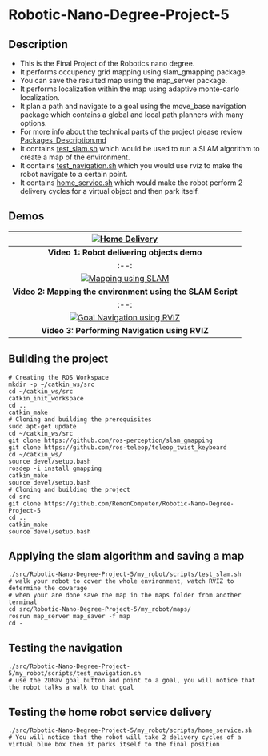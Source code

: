 # Robotic-Nano-Degree-Project-5

## Description
- This is the Final Project of the Robotics nano degree.
- It performs occupency grid mapping using slam_gmapping package.
- You can save the resulted map using the map_server package.
- It performs localization within the map using adaptive monte-carlo localization.
- It plan a path and navigate to a goal using the move_base navigation package which contains a global and local path planners with many options.
- For more info about the technical parts of the project please review [Packages_Description.md](./Packages_Description.md)
- It contains [test_slam.sh](my_robot/scripts/test_slam.sh) which would be used to run a SLAM algorithm to create a map of the environment.
- It contains [test_navigation.sh](my_robot/scripts/test_navigation.sh) which you would use rviz to make the robot navigate to a certain point.
- It contains [home_service.sh](my_robot/scripts/home_service.sh) which would make the robot perform 2 delivery cycles for a virtual object and then park itself.


## Demos
|[![Home Delivery](https://img.youtube.com/vi/rmFFGfkkE1U/0.jpg)](https://youtu.be/rmFFGfkkE1U)|
|:--:|
|<b>Video 1: Robot delivering objects demo</b>|
|:--:|
|[![Mapping using SLAM](https://img.youtube.com/vi/fy5jT41a8Fk/0.jpg)](https://youtu.be/fy5jT41a8Fk)|
|<b>Video 2: Mapping the environment using the SLAM Script</b>|
|:--:|
|[![Goal Navigation using RVIZ](https://img.youtube.com/vi/GjIxSsRoNbs/0.jpg)](https://youtu.be/GjIxSsRoNbs)|
|<b>Video 3: Performing Navigation using RVIZ</b>|

## Building the project
```
# Creating the ROS Workspace
mkdir -p ~/catkin_ws/src
cd ~/catkin_ws/src
catkin_init_workspace
cd ..
catkin_make
# Cloning and building the prerequisites
sudo apt-get update
cd ~/catkin_ws/src
git clone https://github.com/ros-perception/slam_gmapping
git clone https://github.com/ros-teleop/teleop_twist_keyboard
cd ~/catkin_ws/
source devel/setup.bash
rosdep -i install gmapping
catkin_make
source devel/setup.bash
# Cloning and building the project
cd src
git clone https://github.com/RemonComputer/Robotic-Nano-Degree-Project-5
cd ..
catkin_make
source devel/setup.bash 
```

## Applying the slam algorithm and saving a map
```
./src/Robotic-Nano-Degree-Project-5/my_robot/scripts/test_slam.sh
# walk your robot to cover the whole environment, watch RVIZ to determine the covarage
# when your are done save the map in the maps folder from another terminal
cd src/Robotic-Nano-Degree-Project-5/my_robot/maps/
rosrun map_server map_saver -f map
cd -
```

## Testing the navigation
```
./src/Robotic-Nano-Degree-Project-5/my_robot/scripts/test_navigation.sh
# use the 2DNav goal button and point to a goal, you will notice that the robot talks a walk to that goal
```

## Testing the home robot service delivery
```
./src/Robotic-Nano-Degree-Project-5/my_robot/scripts/home_service.sh
# You will notice that the robot will take 2 delivery cycles of a virtual blue box then it parks itself to the final position
```

